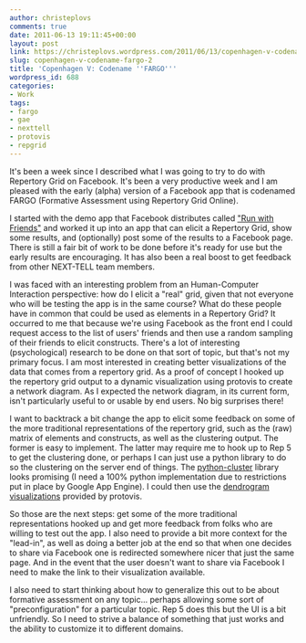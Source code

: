```yaml
---
author: christeplovs
comments: true
date: 2011-06-13 19:11:45+00:00
layout: post
link: https://christeplovs.wordpress.com/2011/06/13/copenhagen-v-codename-fargo-2/
slug: copenhagen-v-codename-fargo-2
title: 'Copenhagen V: Codename ''FARGO'''
wordpress_id: 688
categories:
- Work
tags:
- fargo
- gae
- nexttell
- protovis
- repgrid
---
```


It's been a week since I described what I was going to try to do with Repertory Grid on Facebook.  It's been a very productive week and I am pleased with the early (alpha) version of a Facebook app that is codenamed FARGO (Formative Assessment using Repertory Grid Online).  

I started with the demo app that Facebook distributes called ["Run with Friends"](http://apps.facebook.com/runwithfriends/) and worked it up into an app that can elicit a Repertory Grid, show some results, and (optionally) post some of the results to a Facebook page.  There is still a fair bit of work to be done before it's ready for use but the early results are encouraging.  It has also been a real boost to get feedback from other NEXT-TELL team members.

I was faced with an interesting problem from an Human-Computer Interaction perspective:  how do I elicit a "real" grid, given that not everyone who will be testing the app is in the same course?  What do these people have in common that could be used as elements in a Repertory Grid?   It occurred to me that because we're using Facebook as the front end I could request access to the list of users' friends and then use a random sampling of their friends to elicit constructs.  There's a lot of interesting (psychological) research to be done on that sort of topic, but that's not my primary focus.  I am most interested in creating better visualizations of the data that comes from a repertory grid.  As a proof of concept I hooked up the repertory grid output to a dynamic visualization using protovis to create a network diagram.  As I expected the network diagram, in its current form, isn't particularly useful to or usable by end users.  No big surprises there!

I want to backtrack a bit change the app to elicit some feedback on some of the more traditional representations of the repertory grid, such as the (raw) matrix of elements and constructs, as well as the clustering output.  The former is easy to implement.  The latter may require me to hook up to Rep 5 to get the clustering done, or perhaps I can just use a python library to do so the clustering on the server end of things.  The [python-cluster](http://sourceforge.net/projects/python-cluster/) library looks promising (I need a 100% python implementation due to restrictions put in place by Google App Engine).  I could then use the [dendrogram visualizations](http://vis.stanford.edu/protovis/ex/dendrogram.html) provided by protovis.

So those are the next steps:  get some of the more traditional representations hooked up and get more feedback from folks who are willing to test out the app.  I also need to provide a bit more context for the "lead-in", as well as doing a better job at the end so that when one decides to share via Facebook one is redirected somewhere nicer that just the same page.  And in the event that the user doesn't want to share via Facebook I need to make the link to their visualization available.

I also need to start thinking about how to generalize this out to be about formative assessment on any topic... perhaps allowing some sort of "preconfiguration" for a particular topic.  Rep 5 does this but the UI is a bit unfriendly.  So I need to strive a balance of something that just works and the ability to customize it to different domains.
